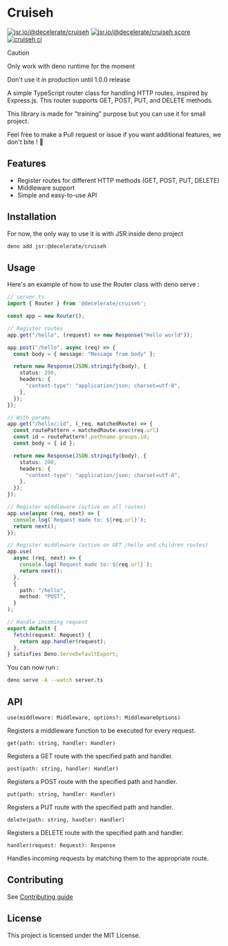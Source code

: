 # Cruiseh
[![jsr.io/@decelerate/cruiseh](https://jsr.io/badges/@decelerate/cruiseh)](https://jsr.io/@decelerate/cruiseh)
[![jsr.io/@decelerate/cruiseh score](https://jsr.io/badges/@decelerate/cruiseh/score)](https://jsr.io/@decelerate/cruiseh)
[![cruiseh ci](https://github.com/decelerate/cruiseh/actions/workflows/test.yml/badge.svg?branch=main)](https://github.com/decelerate/cruiseh)

> [!CAUTION]
> Only work with deno runtime for the moment
>
> Don't use it in production until 1.0.0 release

A simple TypeScript router class for handling HTTP routes, inspired by Express.js. This router supports GET, POST, PUT, and DELETE methods.

This library is made for "training" purpose but you can use it for small project.

Feel free to make a Pull request or issue if you want additional features, we don't bite ! 🧛

## Features

- Register routes for different HTTP methods (GET, POST, PUT, DELETE)
- Middleware support
- Simple and easy-to-use API

## Installation

For now, the only way to use it is with JSR inside deno project

```bash
deno add jsr:@decelerate/cruiseh
```

## Usage 

Here's an example of how to use the Router class with deno serve :

```ts
// server.ts
import { Router } from '@decelerate/cruiseh';

const app = new Router();

// Register routes
app.get("/hello", (request) => new Response("Hello world"));

app.post("/hello", async (req) => {
  const body = { message: "Message from body" };

  return new Response(JSON.stringify(body), {
    status: 200,
    headers: {
      "content-type": "application/json; charset=utf-8",
    },
  });
});

// With params
app.get("/hello/:id", (_req, matchedRoute) => {
  const routePattern = matchedRoute.exec(req.url)
  const id = routePattern?.pathname.groups.id;
  const body = { id };

  return new Response(JSON.stringify(body), {
    status: 200,
    headers: {
      "content-type": "application/json; charset=utf-8",
    },
  });
});

// Register middleware (active on all routes)
app.use(async (req, next) => {
  console.log(`Request made to: ${req.url}`);
  return next();
});

// Register middleware (active on GET /hello and children routes)
app.use(
  async (req, next) => {
    console.log(`Request made to: ${req.url}`);
    return next();
  },
  {
    path: "/hello",
    method: "POST",
  }
);

// Handle incoming request
export default {
  fetch(request: Request) {
    return app.handler(request);
  },
} satisfies Deno.ServeDefaultExport;
```

You can now run :
```bash
deno serve -A --watch server.ts
```

## API
`use(middleware: Middleware, options?: MiddlewareOptions)`

Registers a middleware function to be executed for every request.

`get(path: string, handler: Handler)`

Registers a GET route with the specified path and handler.

`post(path: string, handler: Handler)`

Registers a POST route with the specified path and handler.

`put(path: string, handler: Handler)`

Registers a PUT route with the specified path and handler.

`delete(path: string, handler: Handler)`

Registers a DELETE route with the specified path and handler.

`handler(request: Request): Response`

Handles incoming requests by matching them to the appropriate route.

## Contributing
See [Contributing guide](https://github.com/Decelerate/cruiseh/tree/main/CONTRIBUTING.md)

## License
This project is licensed under the MIT License.
